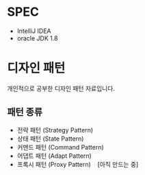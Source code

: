 # SPEC
- IntelliJ IDEA 
- oracle JDK 1.8


# 디자인 패턴
개인적으로 공부한 디자인 패턴 자료입니다.

## 패턴 종류
- 전략 패턴 (Strategy Pattern)
- 상태 패턴 (State Pattern)
- 커맨드 패턴 (Command Pattern)
- 어댑트 패턴 (Adapt Pattern)
- 프록시 패턴 (Proxy Pattern) &nbsp;&nbsp;&nbsp;[아직 만드는 중]